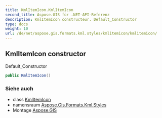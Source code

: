 ```yaml
---
title: KmlItemIcon.KmlItemIcon
second_title: Aspose.GIS für .NET-API-Referenz
description: KmlItemIcon constructeur. Default_Constructor
type: docs
weight: 10
url: /de/net/aspose.gis.formats.kml.styles/kmlitemicon/kmlitemicon/
---
```

## KmlItemIcon constructor

Default_Constructor

```csharp
public KmlItemIcon()
```

### Siehe auch

* class [KmlItemIcon](../)
* namensraum [Aspose.Gis.Formats.Kml.Styles](../../kmlitemicon/)
* Montage [Aspose.GIS](../../../)


